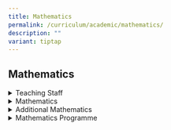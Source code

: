 ```yaml
---
title: Mathematics
permalink: /curriculum/academic/mathematics/
description: ""
variant: tiptap
---
```

<h2>Mathematics</h2>
<div data-type="detailGroup" class="isomer-accordion isomer-accordion-white">
<details class="isomer-details">
<summary>Teaching Staff</summary>
<div data-type="detailsContent" class="isomer-details-content">
<table style="minWidth: 150px">
<colgroup>
<col>
<col>
<col>
<col>
<col>
<col>
</colgroup>
<tbody>
<tr>
<th rowspan="1" colspan="1">
<p>01/</p>
</th>
<th rowspan="1" colspan="1">
<p>Ms Sharron Chiam Sze Hui
<br><strong><em>HOD Mathematics<br>Mathematics</em></strong>
</p>
</th>
<th rowspan="1" colspan="1">
<p><strong>02/</strong>
</p>
</th>
<td rowspan="1" colspan="1">
<p><strong>Ms Angeline Kiew Mee Ling<br></strong><em>HOD Educational Technology (internal) Computing</em>
<br>
</p>
</td>
<td rowspan="1" colspan="1">
<p><strong>03/</strong>
<br>
</p>
</td>
<td rowspan="1" colspan="1">
<p><strong>Mr Chua Wang Zhi</strong>
<br><em>Subject Head, Mathematics<br>Mathematics<br></em>
<br>
</p>
</td>
</tr>
<tr>
<td rowspan="1" colspan="1">
<p><strong>04/</strong>
</p>
</td>
<td rowspan="1" colspan="1">
<p><strong>Mr Huzaini Bin Alwi</strong><em><br>Subject Head, Data Management Physics Computing</em>
</p>
</td>
<td rowspan="1" colspan="1">
<p><strong>05/</strong>
</p>
</td>
<td rowspan="1" colspan="1">
<p><strong>Ms Lim Li Ying</strong>
<br><em>Teacher<br>Computer Applications<br>Chemistry</em>
</p>
</td>
<td rowspan="1" colspan="1">
<p><strong>06/</strong>
<br>
</p>
</td>
<td rowspan="1" colspan="1">
<p><strong>Mr Chian Siau Yong</strong><em> Teacher Mathematics</em>
<br>
<br>
</p>
</td>
</tr>
<tr>
<td rowspan="1" colspan="1">
<p><strong>07/</strong>
</p>
</td>
<td rowspan="1" colspan="1">
<p><strong>Mrs Alicia Tan</strong>
<br><em>Teacher<br>Mathematics</em>
<br>
</p>
</td>
<td rowspan="1" colspan="1">
<p><strong>08/</strong>
</p>
</td>
<td rowspan="1" colspan="1">
<p><strong>Mr Aw Zhi Zhong, Aloysius</strong>
<br><em>Teacher<br>Mathematics</em>
</p>
</td>
<td rowspan="1" colspan="1">
<p><strong>09/</strong>
<br>
</p>
</td>
<td rowspan="1" colspan="1">
<p><strong>Mdm Tan Kim Kim Felicia</strong>
<br><em>Teacher<br>Mathematics<br></em>
<br>
</p>
</td>
</tr>
<tr>
<td rowspan="1" colspan="1">
<p><strong>10/</strong>
</p>
</td>
<td rowspan="1" colspan="1">
<p><strong>Ms&nbsp;Erlinda Tanuwijaya<br></strong><em>Teacher<br>Mathematics<br>Social Studies<br></em>
</p>
</td>
<td rowspan="1" colspan="1">
<p><strong>11/</strong>
</p>
</td>
<td rowspan="1" colspan="1">
<p><strong>Mr Hong Guangyu William</strong>
<br><em>Teacher<br>Mathematics</em>
<br>
</p>
</td>
<td rowspan="1" colspan="1">
<p><strong>12/</strong>
<br>
</p>
</td>
<td rowspan="1" colspan="1">
<p><strong>Ms Farizah Binte Esman</strong>
<br><em>Teacher Computing Computer Applications </em>
<br>
</p>
</td>
</tr>
<tr>
<td rowspan="1" colspan="1">
<p><strong>13/</strong>
</p>
</td>
<td rowspan="1" colspan="1">
<p><strong>Mr Mohammad Azri Bin Kasmanni</strong>
<br><em>Contract Adjunct Teacher Computer Applications Visual Art<br></em>
</p>
</td>
<td rowspan="1" colspan="1">
<p><strong>14/</strong>
</p>
</td>
<td rowspan="1" colspan="1">
<p><strong>Mr Chew Wei Sheng</strong>
<br><em>Teacher<br>Mathematics</em>
<br>
</p>
</td>
<td rowspan="1" colspan="1">
<p></p>
</td>
<td rowspan="1" colspan="1">
<p></p>
</td>
</tr>
</tbody>
</table>
<p></p>
</div>
</details>
<details class="isomer-details">
<summary>Mathematics</summary>
<div data-type="detailsContent" class="isomer-details-content">
<div class="isomer-image-wrapper">
<img style="width: 100%" height="auto" width="100%" alt="2017Supermarket.jpg" src="/images/2017Supermarket.jpg">
</div>
<h3>Curriculum</h3>
<p>The syllabus is organised along 3 content strands with a listing of mathematical
processes that cut across the 3 strands.</p>
<table style="minWidth: 75px">
<colgroup>
<col>
<col>
<col>
</colgroup>
<tbody>
<tr>
<th rowspan="1" colspan="3">
<p>3 Content + 1 Process Strand</p>
</th>
</tr>
<tr>
<td rowspan="1" colspan="1">
<p>Numbers and Algebra</p>
</td>
<td rowspan="1" colspan="1">
<p>Geometry and Measurement</p>
</td>
<td rowspan="1" colspan="1">
<p>Statistics and Probability</p>
</td>
</tr>
<tr>
<td rowspan="1" colspan="3">
<p>Mathematical Processes</p>
</td>
</tr>
</tbody>
</table>
<h3>T &amp; L Framework</h3>
<div class="isomer-image-wrapper">
<img style="width: 100%" height="auto" width="100%" alt="01.png" src="/images/01math.png">
</div>
<p>The central focus of the mathematics curriculum is the development of
mathematical problem solving competency. Supporting this focus are five-related
components – concepts, skills, processes, metacognition and attitude.</p>
<div class="isomer-image-wrapper">
<img style="width: 100%" height="auto" width="100%" alt="cover.PNG" src="/images/coveraddmath.png">
</div>
<p></p>
</div>
</details>
<details class="isomer-details">
<summary>Additional Mathematics</summary>
<div data-type="detailsContent" class="isomer-details-content">
<h3>Curriculum</h3>
<p>The syllabus is organised along 3 content strands with a listing of mathematical
processes that cut across the 3 strands.</p>
<table style="minWidth: 75px">
<colgroup>
<col>
<col>
<col>
</colgroup>
<tbody>
<tr>
<th rowspan="1" colspan="3">
<p>3 Content + 1 Process Strand</p>
</th>
</tr>
<tr>
<td rowspan="1" colspan="1">
<p>Algebra</p>
</td>
<td rowspan="1" colspan="1">
<p>Geometry and Trigonometry</p>
</td>
<td rowspan="1" colspan="1">
<p>Calculus</p>
</td>
</tr>
<tr>
<td rowspan="1" colspan="3">
<p>Mathematical Processes</p>
</td>
</tr>
</tbody>
</table>
<h3>T &amp; L Framework</h3>
<div class="isomer-image-wrapper">
<img style="width: 100%" height="auto" width="100%" alt="02.png" src="/images/02math.png">
</div>
<p>The central focus of the mathematics curriculum is the development of
mathematical problem solving competency. Supporting this focus are five-related
components – concepts, skills, processes, metacognition and attitude.</p>
<div class="isomer-image-wrapper">
<img style="width: 100%" height="auto" width="100%" alt="POA2015_4.jpg" src="/images/POA2015_4.jpg">
</div>
<p></p>
</div>
</details>
<details class="isomer-details">
<summary>Mathematics Programme</summary>
<div data-type="detailsContent" class="isomer-details-content">
<p>Student Achievements</p>
<table style="minWidth: 75px">
<colgroup>
<col>
<col>
<col>
</colgroup>
<tbody>
<tr>
<th rowspan="1" colspan="1">
<p>Competition</p>
</th>
<th rowspan="1" colspan="1">
<p>Achievement</p>
</th>
<th rowspan="1" colspan="1">
<p>Year</p>
</th>
</tr>
<tr>
<td rowspan="1" colspan="1">
<p>Singapore Math Kangaroo Competition (SMKC)</p>
</td>
<td rowspan="1" colspan="1">
<p>Gold
<br>Ng Yit Yu (2-Integrity)
<br>Kelly Teo (3E1)
<br>
<br>Silver
<br>Ong Yi Chun, Shirin (2-Respect)
<br>Lakshya Bhujanga Kotian (2-Integrity)
<br>Kwa Zhen Yang (2-Care)
<br>Shen Ziru (3E2)
<br>Appadurai Jaswanthram (3E3)
<br>
<br>Bronze
<br>Crisostomo Yvonne (1-Excellence)
<br>Loh Wei Hao, Zavier (1-Resilience)
<br>Sim Jia Min (2-Care)
<br>Mohan Krithin (2-Care)
<br>Tan Ket Loon (2-Care)
<br>Lin Jialu (2-Excellence)
<br>Wang Zhiling (2-Respect)
<br>Tan Le Tong (2-Respect)
<br>Maryam D/O Ejaz (2-Curiosity)
<br>Boey Kai Zun, Xavier (2-Integrity)
<br>Nicole Lim Yu Xin (2-Integrity)
<br>Li Zhin Rong, Alwin (3E1)
<br>Padmanaban Sindhhuja (3E2)
<br>Verity Lee Jing Xuan (3E3)
<br>Mathukumilli Veera (3E3)
<br>Zenden Goh Ray En (3N1)
<br>
<br>Honourable Mention
<br>Paguia Seth Raphael Guiala (1-Care)
<br>Lin Guan Han (1-Innovation)
<br>Shiva Kris Chandrashekaran (1-Passion)
<br>Kwa Yi Da (1-Resilience)
<br>Tan Yi’en (2-Care)
<br>Shao Jiaren (2-Integrity)
<br>Chng Yu Quan (3E3)
<br>
<br>
</p>
</td>
<td rowspan="1" colspan="1">
<p>2022</p>
</td>
</tr>
<tr>
<td rowspan="1" colspan="1">
<p>Singapore Mathematical Olympiads</p>
</td>
<td rowspan="1" colspan="1">
<p>Honourable Mention (Junior Section)
<br>Sim Jia Min (1-Care)
<br>Kelly Teo (2E1)
<br>Lee Zheng Yuan (2E1)</p>
</td>
<td rowspan="1" colspan="1">
<p>2021</p>
</td>
</tr>
<tr>
<td rowspan="1" colspan="1">
<p>All Singapore Secondary Mathematics Competition for Normal Course Students</p>
</td>
<td rowspan="1" colspan="1">
<p>Top Placing (Upper Secondary Normal Technical Individual Category):
<br>Poh Wee Wisely (3T2)</p>
</td>
<td rowspan="1" colspan="1">
<p>2021</p>
</td>
</tr>
<tr>
<td rowspan="1" colspan="1">
<p>Singapore Math Kangaroo Competition (SMKC)
<br>
</p>
</td>
<td rowspan="1" colspan="1">
<p>Silver:
<br>Mohan Krithin (1-Care)
<br>Joel Teo Kah Jun (2E1)
<br>Ho Yi An Jerome (3E3)
<br>
<br>Bronze:
<br>Sim Jia Min (1-Care)
<br>How Jia Jun (2E3)
<br>Julian Tan Wei Heng (2E1)
<br>Kelly Teo (2E1)
<br>Lee Zheng Yuan (2E1)
<br>Padmanaban Sindhuja (2E2)
<br>
<br>Honorable Mention:
<br>Kwa Zhen Yang (1-Care)
<br>Mohammad Hamim Ibne Sharif (1-Care)
<br>Chua Le Yu (2E1)
<br>Foo Hai Yun (2E1)
<br>Verity Lee Jing Xuan (2E3)
<br>Yang Jiaxin (2E4)
<br>
<br>
</p>
</td>
<td rowspan="1" colspan="1">
<p>2021</p>
</td>
</tr>
<tr>
<td rowspan="1" colspan="1">
<p>Singapore Mathematical Olympiads Competition</p>
</td>
<td rowspan="1" colspan="1">
<p>Honourable Mention (Senior Category):
<br>Michael Napat Koh (3E1)</p>
</td>
<td rowspan="1" colspan="1">
<p>2020</p>
</td>
</tr>
<tr>
<td rowspan="1" colspan="1">
<p>Singapore Math Kangaroo Competition (SMKC)
<br>
</p>
</td>
<td rowspan="1" colspan="1">
<p>Gold:
<br>Lee Zheng Yuan (1E1)
<br>Kelly Teo (1E1)
<br>
<br>Silver:
<br>Joel Teo Kah Jun (1E1)
<br>Foo Hai Yun (1E1)
<br>Gan Siew Lan (1E1)
<br>Chia Yuan Hao Clarence (1E1)
<br>Ko Yu Xuan (2E1)
<br>
<br>Bronze:
<br>Vaishali Paranidharan (1E1)
<br>Joachim Ng Jun Heng (1E1)
<br>Randilyn Liau Fang Xian (1E1)
<br>Appadurai Jaswanthram (1E1)
<br>Christine Koes (2E4)
<br>Teo Kai Xin Joslyn (3E1)
<br>
</p>
</td>
<td rowspan="1" colspan="1">
<p>2020</p>
</td>
</tr>
<tr>
<td rowspan="1" colspan="1">
<p>All Singapore Secondary Math Competition for Normal Course students</p>
</td>
<td rowspan="1" colspan="1">
<p>Third Placing (Lower Secondary Normal Technical Category)
<br>Poh Wee Wisely (2T2)
<br>
</p>
</td>
<td rowspan="1" colspan="1">
<p>2020
<br>
</p>
</td>
</tr>
<tr>
<td rowspan="1" colspan="1">
<p>Australian Mathematics Competition (AMC)</p>
</td>
<td rowspan="1" colspan="1">
<p>Distinction:
<br>Isaac Sim (1E2)
<br>Ethan Low Wei Yi (1E1)
<br>Michael Napat Koh (2E3)</p>
</td>
<td rowspan="1" colspan="1">
<p>2019</p>
</td>
</tr>
<tr>
<td rowspan="1" colspan="1">
<p>All Singapore Secondary Mathematics Competition for Normal Course Students</p>
</td>
<td rowspan="1" colspan="1">
<p>Individual Category:Koon Wei Ping Rafael (2N2) - 7th position
<br>Enven Ho Jun Xiang (2N2) - 9th position</p>
</td>
<td rowspan="1" colspan="1">
<p>2019</p>
</td>
</tr>
</tbody>
</table>
<p></p>
<p><strong>2021</strong>
</p>
<p><strong>Crime Scene Investigation using Mathematics (20 October)</strong>
</p>
<p>As part of the school’s post-exam activities, Secondary Two students worked
on a scenario of a hit-and-run accident where they have to apply their
mathematical knowledge to solve the crime. The students collaborated in
groups and raced against the clock to interpret the various evidence found.</p>
<p>Through the activity, students enjoyed the knowledge discovery process
and experienced how Mathematics can be applied to the real world context.</p>
<table style="minWidth: 50px">
<colgroup>
<col>
<col>
</colgroup>
<tbody>
<tr>
<td rowspan="1" colspan="1">
<div class="isomer-image-wrapper">
<img style="margin: auto; outline: none; padding: 0px; border: none; clear: both; display: block;" height="auto" width="100%" alt="Image 01.jpeg" src="/images/math1.jpeg">
</div>
<p>Students making use of their Personal Learning Devices (PLDs) to analyse
the evidence provided.</p>
</td>
<td rowspan="1" colspan="1">
<div class="isomer-image-wrapper">
<img style="margin: auto; outline: none; padding: 0px; border: none; clear: both; display: block; width: 417px; height: 312px;" height="auto" width="100%" alt="Image 02.jpeg" src="/images/math2.jpeg">
</div>
<p>Students working on their calculations and sharing their findings.</p>
</td>
</tr>
<tr>
<td rowspan="1" colspan="1">
<div class="isomer-image-wrapper">
<img style="margin: auto; outline: none; padding: 0px; border: none; clear: both; display: block;" height="auto" width="100%" alt="Image 03.JPG" src="/images/math3.jpg">
</div>
<p>Students discussing and debating who the “suspect” is.</p>
</td>
<td rowspan="1" colspan="1">
<div class="isomer-image-wrapper">
<img style="margin: auto; outline: none; padding: 0px; border: none; clear: both; display: block; width: 452px; height: 339px;" height="auto" width="100%" alt="Image 04.jpeg" src="/images/math4.jpeg">
</div>
<p>Congratulations to the prize winners.</p>
</td>
</tr>
</tbody>
</table>
<p><strong>2020</strong>
</p>
<table style="minWidth: 50px">
<colgroup>
<col>
<col>
</colgroup>
<tbody>
<tr>
<td rowspan="1" colspan="1">
<div class="isomer-image-wrapper">
<img style="margin: auto; outline: none; padding: 0px; border: none; clear: both; display: block;" height="auto" width="100%" alt="post exam 1.jpg" src="/images/Post%20Exam/post%20exam%201.jpg">
</div>
<p><strong>Students working together to analyse the evidence provided.</strong>
</p>
</td>
<td rowspan="1" colspan="1">
<div class="isomer-image-wrapper">
<img style="margin: auto; outline: none; padding: 0px; border: none; clear: both; display: block;" height="auto" width="100%" alt="Post exam 2.jpeg" src="/images/Post%20exam%202.jpeg">
</div>
<p><strong>Students sharing their findings with each other.</strong>
</p>
</td>
</tr>
</tbody>
</table>
<p><strong>2019</strong>
</p>
<p><strong>Secondary 2 Mathematics Trail (28 May)</strong>
</p>
<p>The Secondary 2 students embarked on a learning trail where they were
given the opportunities to connect mathematics that they have learnt in
school to the real world. Through a visit to the supermarket and a game
of bowling, the students learnt to work collaboratively with their peers
to construct new knowledge and, at the same time, solve problems</p>
<div class="isomer-image-wrapper">
<img style="width: 100%" height="auto" width="100%" alt="A.jpg" src="/images/mathA.jpg">
</div>
<p><strong>Students comparing prices at the supermarket before making their decision</strong>
</p>
<p></p>
<div class="isomer-image-wrapper">
<img style="width: 100%" height="auto" width="100%" alt="" src="/images/mathB.jpg">
</div>
<p><strong>Students engaged in a discussion with their teacher at the supermarket</strong>
</p>
<div class="isomer-image-wrapper">
<img style="width: 100%" height="auto" width="100%" alt="C.jpg" src="/images/mathC.jpg">
</div>
<p><strong>Students exploring the best type of graphs to present their scores while having a game of bowling</strong>
</p>
<div class="isomer-image-wrapper">
<img style="width: 100%" height="auto" width="100%" alt="D.jpg" src="/images/mathD.jpg">
</div>
<p><strong>Students learning Mathematics through bowling</strong>
</p>
<p></p>
<p></p>
<p></p>
</div>
</details>
</div>
<p>
<br>
</p>